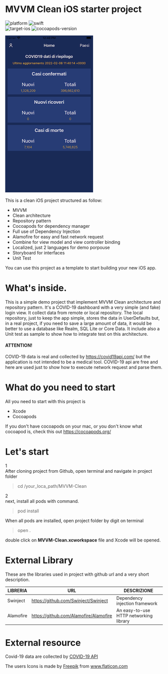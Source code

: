 # MVVM Clean iOS starter project

![platform](https://img.shields.io/badge/platform-iOS-lightgrey) 
![swift](https://img.shields.io/badge/Swift-5.0-red)  
![target-ios](https://img.shields.io/badge/Target-iOS%20%7C%2013.4-blue)
![cocoapods-version](https://img.shields.io/badge/Cocoapods-v.%201.8.4-green)

![MVVM Clean iOS home view controller](home.png)

This is a clean iOS project structured as follow:

- MVVM
- Clean architecture
- Repository pattern
- Cocoapods for dependency manager
- Full use of Dependency Injection
- Alamofire for easy and fast network request
- Combine for view model and view controller binding
- Localized, just 2 languages for demo porpouse
- Storyboard for interfaces
- Unit Test

You can use this project as a template to start building your new iOS app.

# What's inside.
This is a simple demo project that implement MVVM Clean architecture and repository pattern. It's a COVID-19 dashboard with a very simple (and fake) login view. It collect data from remote or local repository. The local repository, just to keep the app simple, stores the data in UserDefaults but, in a real project, if you need to save a large amount of data, it would be better to use a database like Realm, SQL Lite or Core Data. It include also a Unit test as sample to show how to integrate test on this architecture.

#### ATTENTION!
COVID-19 data is real and collected by https://covid19api.com/ but the application is not intended to be a medical tool. COVID-19 api are free and here are used just to show how to execute network request and parse them.

# What do you need to start

All you need to start with this project is

- Xcode 
- Cocoapods

If you don't have cocoapods on your mac, or you don't know what cocoapod is, check this out https://cocoapods.org/

# Let's start

1  
After cloning project from Github, open terminal and navigate in project folder

> cd /your_loca_path/MVVM-Clean

2  
next, install all pods with command.

> pod install

When all pods are installed, open project folder by digit on terminal

> open .

double click on **MVVM-Clean.xcworkspace** file and Xcode will be opened.

# External Library

These are the libraries used in project with github url and a very short description.

 LIBRERIA | URL | DESCRIZIONE
 -------- | --- | -----------
 Swinject | https://github.com/Swinject/Swinject | Dependency injection framework
 Alamofire | https://github.com/Alamofire/Alamofire | An easy-to-use HTTP networking library

 # External resource

Covid-19 data are collected by [COVID-19 API](https://covid19api.com/)

The users Icons is made by <a href="https://www.flaticon.com/authors/freepik" title="Freepik">Freepik</a> from <a href="https://www.flaticon.com/" title="Flaticon"> www.flaticon.com</a>